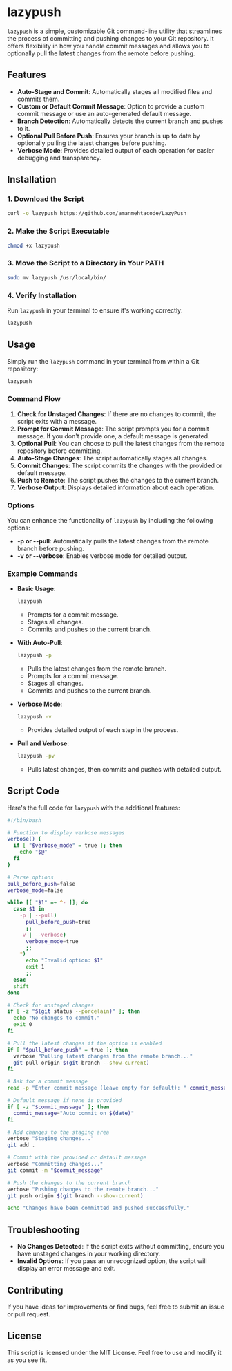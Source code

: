 # lazypush

`lazypush` is a simple, customizable Git command-line utility that streamlines the process of committing and pushing changes to your Git repository. It offers flexibility in how you handle commit messages and allows you to optionally pull the latest changes from the remote before pushing.

## Features

- **Auto-Stage and Commit**: Automatically stages all modified files and commits them.
- **Custom or Default Commit Message**: Option to provide a custom commit message or use an auto-generated default message.
- **Branch Detection**: Automatically detects the current branch and pushes to it.
- **Optional Pull Before Push**: Ensures your branch is up to date by optionally pulling the latest changes before pushing.
- **Verbose Mode**: Provides detailed output of each operation for easier debugging and transparency.

## Installation

### 1. Download the Script

```bash
curl -o lazypush https://github.com/amanmehtacode/LazyPush
```

### 2. Make the Script Executable

```bash
chmod +x lazypush
```

### 3. Move the Script to a Directory in Your PATH

```bash
sudo mv lazypush /usr/local/bin/
```

### 4. Verify Installation

Run `lazypush` in your terminal to ensure it's working correctly:

```bash
lazypush
```

## Usage

Simply run the `lazypush` command in your terminal from within a Git repository:

```bash
lazypush
```

### Command Flow

1. **Check for Unstaged Changes**: If there are no changes to commit, the script exits with a message.
2. **Prompt for Commit Message**: The script prompts you for a commit message. If you don't provide one, a default message is generated.
3. **Optional Pull**: You can choose to pull the latest changes from the remote repository before committing.
4. **Auto-Stage Changes**: The script automatically stages all changes.
5. **Commit Changes**: The script commits the changes with the provided or default message.
6. **Push to Remote**: The script pushes the changes to the current branch.
7. **Verbose Output**: Displays detailed information about each operation.

### Options

You can enhance the functionality of `lazypush` by including the following options:

- **-p or --pull**: Automatically pulls the latest changes from the remote branch before pushing.
- **-v or --verbose**: Enables verbose mode for detailed output.

### Example Commands

- **Basic Usage**:

  ```bash
  lazypush
  ```

  - Prompts for a commit message.
  - Stages all changes.
  - Commits and pushes to the current branch.

- **With Auto-Pull**:

  ```bash
  lazypush -p
  ```

  - Pulls the latest changes from the remote branch.
  - Prompts for a commit message.
  - Stages all changes.
  - Commits and pushes to the current branch.

- **Verbose Mode**:

  ```bash
  lazypush -v
  ```

  - Provides detailed output of each step in the process.

- **Pull and Verbose**:

  ```bash
  lazypush -pv
  ```

  - Pulls latest changes, then commits and pushes with detailed output.

## Script Code

Here's the full code for `lazypush` with the additional features:

```bash
#!/bin/bash

# Function to display verbose messages
verbose() {
  if [ "$verbose_mode" = true ]; then
    echo "$@"
  fi
}

# Parse options
pull_before_push=false
verbose_mode=false

while [[ "$1" =~ ^- ]]; do
  case $1 in
    -p | --pull)
      pull_before_push=true
      ;;
    -v | --verbose)
      verbose_mode=true
      ;;
    *)
      echo "Invalid option: $1"
      exit 1
      ;;
  esac
  shift
done

# Check for unstaged changes
if [ -z "$(git status --porcelain)" ]; then
  echo "No changes to commit."
  exit 0
fi

# Pull the latest changes if the option is enabled
if [ "$pull_before_push" = true ]; then
  verbose "Pulling latest changes from the remote branch..."
  git pull origin $(git branch --show-current)
fi

# Ask for a commit message
read -p "Enter commit message (leave empty for default): " commit_message

# Default message if none is provided
if [ -z "$commit_message" ]; then
  commit_message="Auto commit on $(date)"
fi

# Add changes to the staging area
verbose "Staging changes..."
git add .

# Commit with the provided or default message
verbose "Committing changes..."
git commit -m "$commit_message"

# Push the changes to the current branch
verbose "Pushing changes to the remote branch..."
git push origin $(git branch --show-current)

echo "Changes have been committed and pushed successfully."
```

## Troubleshooting

- **No Changes Detected**: If the script exits without committing, ensure you have unstaged changes in your working directory.
- **Invalid Options**: If you pass an unrecognized option, the script will display an error message and exit.

## Contributing

If you have ideas for improvements or find bugs, feel free to submit an issue or pull request.

## License

This script is licensed under the MIT License. Feel free to use and modify it as you see fit.
